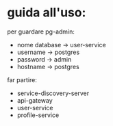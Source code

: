 
# guida all'uso:

per guardare pg-admin:
- nome database -> user-service
- username -> postgres
- password -> admin
- hostname -> postgres

far partire:
- service-discovery-server
- api-gateway
- user-service
- profile-service